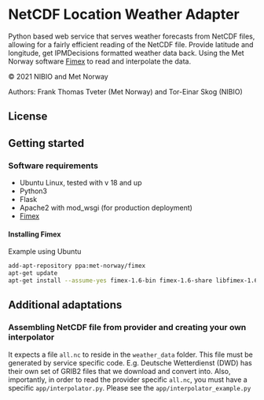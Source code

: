 # NetCDF Location Weather Adapter
Python based web service that serves weather forecasts from NetCDF files, allowing for a fairly efficient reading of the NetCDF file. Provide latitude and longitude, get IPMDecisions formatted weather data back. Using the Met Norway software [Fimex](https://github.com/metno/fimex) to read and interpolate the data.

&copy; 2021 NIBIO and Met Norway

Authors: Frank Thomas Tveter (Met Norway) and Tor-Einar Skog (NIBIO)

## License


## Getting started
### Software requirements
* Ubuntu Linux, tested with v 18 and up
* Python3
* Flask
* Apache2 with mod_wsgi (for production deployment)
* [Fimex](https://github.com/metno/fimex)

#### Installing Fimex
Example using Ubuntu

``` bash
add-apt-repository ppa:met-norway/fimex
apt-get update
apt-get install --assume-yes fimex-1.6-bin fimex-1.6-share libfimex-1.6-0 python3-pyfimex0-1.6
```

## Additional adaptations
### Assembling NetCDF file from provider and creating your own interpolator
It expects a file `all.nc` to reside in the `weather_data` folder. This file must be generated by service specific code. E.g. Deutsche Wetterdienst (DWD) has their own set of GRIB2 files that we download and convert into. Also, importantly, in order to read the provider specific `all.nc`, you must have a specific `app/interpolator.py`. Please see the `app/interpolator_example.py`